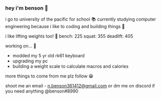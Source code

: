 ### hey i'm benson 👋

i go to university of the pacific for school 📚
currently studying computer engineering because i like to coding and building things 🔧

i like lifting weights too! 🔱
bench: 225
squat: 355
deadlift: 405

working on... 💭
- modded my 5 yr old rk61 keyboard
- upgrading my pc
- building a weight scale to calculate macros and calories

more things to come from me plz follow 😁

shoot me an email - n.benson361412@gmail.com or dm me on discord if you need anything @benson#8990
<!--
**b2nson/b2nson** is a ✨ _special_ ✨ repository because its `README.md` (this file) appears on your GitHub profile.

Here are some ideas to get you started:

- 🔭 I’m currently working on ...
- 🌱 I’m currently learning ...
- 👯 I’m looking to collaborate on ...
- 🤔 I’m looking for help with ...
- 💬 Ask me about ...
- 📫 How to reach me: ...
- 😄 Pronouns: ...
- ⚡ Fun fact: ...
-->
